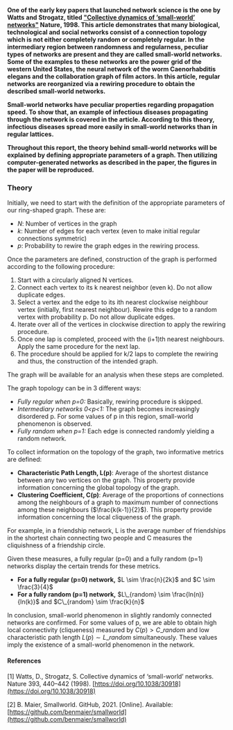 **One of the early key papers that launched network science is the one by Watts and Strogatz, titled [&#34;Collective dynamics of ’small-world’ networks&#34;](http://snap.stanford.edu/class/cs224w-readings/watts98smallworld.pdf) Nature, 1998. This article demonstrates that many biological, technological and social networks consist of a connection topology which is not either completely random or completely regular. In the intermediary region between randomness and regularness, peculiar types of networks are present and they are called small-world networks. Some of the examples to these networks are the power grid of the western United States, the neural network of the worm Caenorhabditis elegans and the collaboration graph of film actors. In this article, regular networks are reorganized via a rewiring procedure to obtain the described small-world networks.**

**Small-world networks have peculiar properties regarding propagation speed. To show that, an example of infectious diseases propagating through the network is covered in the article. According to this theory, infectious diseases spread more easily in small-world networks than in regular lattices.**

**Throughout this report, the theory behind small-world networks will be explained by defining appropriate parameters of a graph. Then utilizing computer-generated networks as described in the paper, the figures in the paper will be reproduced.**

### Theory

Initially, we need to start with the definition of the appropriate parameters of our ring-shaped graph. These are:

* *$N$*: Number of vertices in the graph
* *$k$*: Number of edges for each vertex (even to make initial regular connections symmetric)
* *$p$*: Probability to rewire the graph edges in the rewiring process.

Once the parameters are defined, construction of the graph is performed according to the following procedure:

1. Start with a circularly aligned N vertices.
2. Connect each vertex to its k nearest neighbor (even k). Do not allow duplicate edges.
3. Select a vertex and the edge to its ith nearest clockwise neighbour vertex (initially, first nearest neighbour). Rewire this edge to a random vertex with probability p. Do not allow duplicate edges.
4. Iterate over all of the vertices in clockwise direction to apply the rewiring procedure.
5. Once one lap is completed, proceed with the (i+1)th nearest neighbours. Apply the same procedure for the next lap.
6. The procedure should be applied for k/2 laps to complete the rewiring and thus, the construction of the intended graph.

The graph will be available for an analysis when these steps are completed.

The graph topology can be in 3 different ways:

* *Fully regular when p=0:* Basically, rewiring procedure is skipped.
* *Intermediary networks 0<p<1:* The graph becomes increasingly disordered p. For some values of p in this region, small-world phenomenon is observed.
* *Fully random when p=1:* Each edge is connected randomly yielding a random network.

To collect information on the topology of the graph, two informative metrics are defined:

* **Characteristic Path Length, L(p)**: Average of the shortest distance between any two vertices on the graph. This property provide information concerning the global topology of the graph.
* **Clustering Coefficient, C(p)**: Average of the proportions of connections among the neighbours of a graph to maximum number of connections among these neighbours ($\frac{k(k-1)}{2}$). This property provide information concerning the local cliqueness of the graph.

For example, in a friendship network, L is the average number of friendships in the shortest chain connecting two people and C measures the cliquishness of a friendship circle.

Given these measures, a fully regular (p=0) and a fully random (p=1) networks display the certain trends for these metrics.

* **For a fully regular (p=0) network,** $L \sim \frac{n}{2k}$ and $C \sim \frac{3}{4}$
* **For a fully random (p=1) network,** $L\_{random} \sim \frac{ln(n)}{ln(k)}$ and $C\_{random} \sim \frac{k}{n}$

In conclusion, small-world phenomenon in slightly randomly connected networks are confirmed. For some values of p, we are able to obtain high local connectivity (cliqueness) measured by $C(p)>C\_{random}$ and low characteristic path length $L(p)\sim L\_{random}$ simultaneously. These values imply the existence of a small-world phenomenon in the network.

#### References

[1] Watts, D., Strogatz, S. Collective dynamics of ‘small-world’ networks. Nature 393, 440–442 (1998). [https://doi.org/10.1038/30918](https://doi.org/10.1038/30918)

[2] B. Maier, Smallworld. GitHub, 2021. [Online]. Available: [https://github.com/benmaier/smallworld](https://github.com/benmaier/smallworld)

